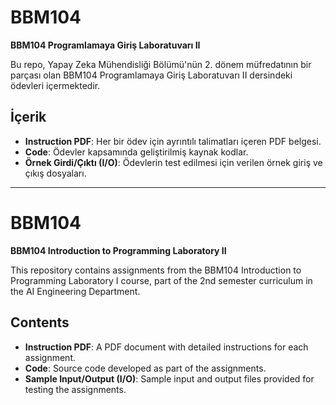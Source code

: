 # BBM104

**BBM104 Programlamaya Giriş Laboratuvarı II**

Bu repo, Yapay Zeka Mühendisliği Bölümü'nün 2. dönem müfredatının bir parçası olan BBM104 Programlamaya Giriş Laboratuvarı II dersindeki ödevleri içermektedir.

## İçerik
- **Instruction PDF**: Her bir ödev için ayrıntılı talimatları içeren PDF belgesi.
- **Code**: Ödevler kapsamında geliştirilmiş kaynak kodlar.
- **Örnek Girdi/Çıktı (I/O)**: Ödevlerin test edilmesi için verilen örnek giriş ve çıkış dosyaları.



---

# BBM104

**BBM104 Introduction to Programming Laboratory II**

This repository contains assignments from the BBM104 Introduction to Programming Laboratory I course, part of the 2nd semester curriculum in the AI Engineering Department.

## Contents
- **Instruction PDF**: A PDF document with detailed instructions for each assignment.
- **Code**: Source code developed as part of the assignments.
- **Sample Input/Output (I/O)**: Sample input and output files provided for testing the assignments.





